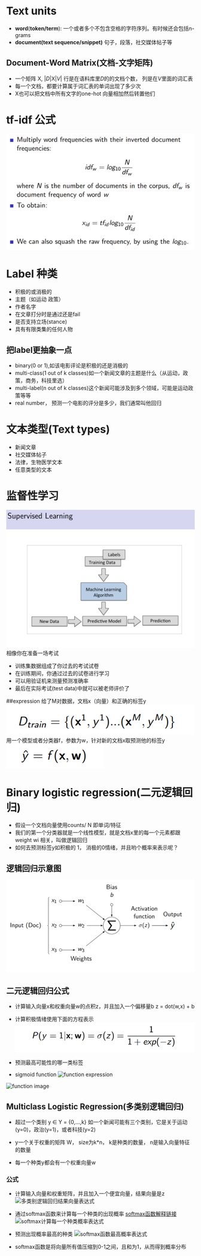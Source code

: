 
# Text units
* **word**(**token/term**): 一个或者多个不包含空格的字符序列。有时候还会包括n-grams
* **document(text sequence/snippet)** 句子，段落，社交媒体帖子等

## Document-Word Matrix(文档-文字矩阵)
* 一个矩阵 X, |*D*|X|*V*| 行是在语料库里*D*的的文档个数， 列是在*V*里面的词汇表
* 每一个文档，都要计算属于词汇表的单词出现了多少次
* X也可以把文档中所有文字的one-hot 向量相加然后转置他们

# tf-idf 公式
  ![image](https://github.com/Qianlinnn/NLP-/raw/master/img/idf_tfidf%E5%85%AC%E5%BC%8F.png)

      
# Label 种类
* 积极的或消极的 
* 主题（如运动 政策）
* 作者名字
* 在文章打分时是通过还是fail
* 是否支持立场(stance)
* 具有有限类集的任何人物

## 把label更抽象一点
* binary(0 or 1),如该电影评论是积极的还是消极的
* multi-class(1 out of k classes)如一个新闻文章的主题是什么（从运动，政策，商务，科技里选）
* multi-label(n out of k classes)这个新闻可能涉及到多个领域，可能是运动政策等等
* real number， 预测一个电影的评分是多少，我们通常叫他回归

# 文本类型(Text types)
* 新闻文章
* 社交媒体帖子
* 法律，生物医学文本
* 任意类型的文本

# 监督性学习
![superviesed learning](https://github.com/Qianlinnn/NLP-/raw/master/img/%E7%9B%91%E7%9D%A3%E5%AD%A6%E4%B9%A0%E6%B5%81%E7%A8%8B%E5%9B%BE.png)
相像你在准备一场考试
* 训练集数据组成了你过去的考试试卷
* 在训练期间，你通过过去的试卷进行学习
* 可以用验证机来测量预测准确率
* 最后在实际考试(test data)中就可以被老师评价了

##expression
给了M对数据，文档x（向量）和正确的标签y
  ![Dtrain公式](https://github.com/Qianlinnn/NLP-/raw/master/img/Dtrain.png)
用一个模型或者分类器f，参数为w，针对新的文档x取预测他的标签y
  ![y = f(x,w)](https://github.com/Qianlinnn/NLP-/raw/master/img/f().png)
  
  
# Binary logistic regression(二元逻辑回归)
* 假设一个文档向量使用counts/ N 即单词/特征
* 我们的第一个分类器就是一个线性模型，就是文档x里的每一个元素都跟weight wi 相关，叫做逻辑回归
* 如何去预测标签y如积极的 1， 消极的0情绪，并且哟个概率来表示呢？


## 逻辑回归示意图
 ![逻辑回归示意图](https://github.com/Qianlinnn/NLP-/raw/master/img/%E9%80%BB%E8%BE%91%E5%9B%9E%E5%BD%92%E7%A4%BA%E6%84%8F%E5%9B%BE.png)

## 二元逻辑回归公式
* 计算输入向量x和权重向量w的点积z，并且加入一个偏移量b
        z = dot(w,x) + b
        
* 计算积极情绪使用下面的方程表示
![积极](https://github.com/Qianlinnn/NLP-/raw/master/img/%E7%A7%AF%E6%9E%81%E6%83%85%E7%BB%AA.png)

* 预测最高可能性的哪一类标签

* sigmoid function
![function expression]()

![function image]()
## Multiclass Logistic Regression(多类别逻辑回归)
* 超过一个类别 y ∈ Y = {0,...,k} 如一个新闻可能有三个类别，它是关于运动(y=0)，政治(y=1)，或者科技(y=2)

* y一个关于权重的矩阵 W， size为k*n， k是种类的数量， n是输入向量特征的数量

* 每一个种类y都会有一个权重向量w



### 公式
* 计算输入向量和权重矩阵，并且加入一个便宜向量，结果向量是z
![多类别逻辑回归结果向量表达式]()
* 通过softmax函数来计算每一个种类的出现概率
[softmax函数解释链接](https://www.zhihu.com/question/23765351)
![softmax计算每一个种类概率表达式]()
* 预测出现概率最高的种类
![softmax函数最高概率表达式]()

* softmax函数是将向量所有值压缩到0-1之间，且和为1，从而得到概率分布


